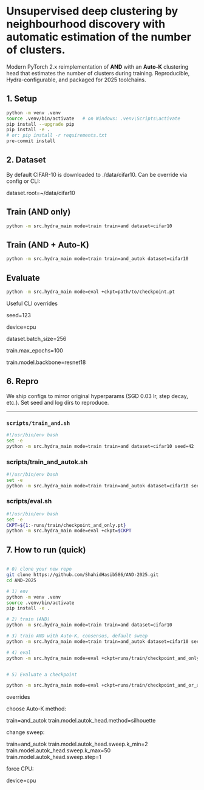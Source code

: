 # Unsupervised deep clustering by neighbourhood discovery with automatic estimation of the number of clusters.

Modern PyTorch 2.x reimplementation of **AND** with an **Auto-K** clustering head that estimates the number of clusters during training. Reproducible, Hydra-configurable, and packaged for 2025 toolchains.

## 1. Setup
```bash
python -m venv .venv
source .venv/bin/activate   # on Windows: .venv\Scripts\activate
pip install --upgrade pip
pip install -e .
# or: pip install -r requirements.txt
pre-commit install
```
## 2. Dataset

By default CIFAR-10 is downloaded to ./data/cifar10. Can be override via config or CLI:

dataset.root=~/data/cifar10


## Train (AND only)
```bash
python -m src.hydra_main mode=train train=and dataset=cifar10

```
## Train (AND + Auto-K)
```bash
python -m src.hydra_main mode=train train=and_autok dataset=cifar10

```

## Evaluate
```bash
python -m src.hydra_main mode=eval +ckpt=path/to/checkpoint.pt


```

Useful CLI overrides

seed=123

device=cpu

dataset.batch_size=256

train.max_epochs=100

train.model.backbone=resnet18

## 6. Repro

We ship configs to mirror original hyperparams (SGD 0.03 lr, step decay, etc.). Set seed and log dirs to reproduce.



---

### `scripts/train_and.sh`
```bash
#!/usr/bin/env bash
set -e
python -m src.hydra_main mode=train train=and dataset=cifar10 seed=42
```
### scripts/train_and_autok.sh
```bash
#!/usr/bin/env bash
set -e
python -m src.hydra_main mode=train train=and_autok dataset=cifar10 seed=42
```
### scripts/eval.sh
```bash
#!/usr/bin/env bash
set -e
CKPT=${1:-runs/train/checkpoint_and_only.pt}
python -m src.hydra_main mode=eval +ckpt=$CKPT
```

## 7. How to run (quick)

```bash

# 0) clone your new repo
git clone https://github.com/ShahidHasib586/AND-2025.git
cd AND-2025
```

```bash
# 1) env
python -m venv .venv
source .venv/bin/activate
pip install -e .
```

```bash
# 2) train (AND)
python -m src.hydra_main mode=train train=and dataset=cifar10
```

```bash
# 3) train AND with Auto-K, consensus, default sweep
python -m src.hydra_main mode=train train=and_autok dataset=cifar10 seed=42

```

```bash
# 4) eval
python -m src.hydra_main mode=eval +ckpt=runs/train/checkpoint_and_only.pt

```
```bash

# 5) Evaluate a checkpoint

python -m src.hydra_main mode=eval +ckpt=runs/train/checkpoint_and_or_autok.pt


```

overrides

choose Auto-K method:

train=and_autok train.model.autok_head.method=silhouette


change sweep:

train=and_autok train.model.autok_head.sweep.k_min=2 train.model.autok_head.sweep.k_max=50 train.model.autok_head.sweep.step=1


force CPU:

device=cpu
